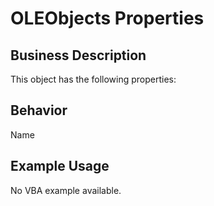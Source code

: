 # OLEObjects Properties

## Business Description
This object has the following properties:

## Behavior
Name

## Example Usage
No VBA example available.